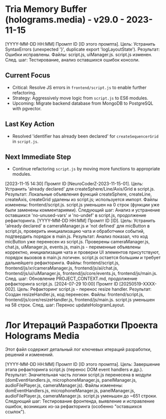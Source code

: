 # Tria Memory Buffer (holograms.media) - v29.0 - 2023-11-15
[YYYY-MM-DD HH:MM] Промпт ID [ID этого промпта]. Цель: Устранить SyntaxErrors (unexpected '}', duplicate export 'logLayoutState'). Результат: Ошибки исправлены. Файлы: script.js, uiManager.js. script.js изменен. След. шаг: Тестирование, анализ оставшихся ошибок консоли.
## Current Focus
- Critical: Resolve JS errors in `frontend/script.js` to enable further refactoring.
- Strategy: Aggressively move logic from `script.js` to ES6 modules.
- Upcoming: Migrate backend database from MongoDB to PostgreSQL with pgvector.
## Last Key Action
- Resolved 'identifier has already been declared' for `createSequencerGrid` in `script.js`.
## Next Immediate Step
- Continue refactoring `script.js` by moving more functions to appropriate modules.

[2023-11-15 14:30] Промпт ID [NeuroCoderZ-2023-11-15-01]. Цель: Устранить 'already declared' для createSphere/Line/Axis/Grid в script.js. Результат: Локальные объявления функций createSphere, createLine, createAxis, createGrid удалены из script.js; используется импорт. Файлы изменены: frontend/script.js. script.js уменьшен на 0 строк (функции уже были заменены комментариями). Следующий шаг: Анализ и устранение оставшихся 'no-unused-vars' и 'no-undef' в script.js, продолжение рефакторинга.
[YYYY-MM-DD HH:MM] Промпт ID [ID]. Цель: Устранить 'already declared' в cameraManager.js и 'not defined' для micButton в script.js, проверить инициализацию чата и обработчики событий, подтвердить порядок в main.js. Результат: Анализ показал, что код micButton уже перенесен из script.js. Проверены cameraManager.js, chat.js, uiManager.js, events.js, main.js - переменные объявлены корректно, инициализация чата и проверки UI элементов присутствуют, порядок вызовов в main.js логичен. script.js остается большим и требует дальнейшего рефакторинга. Файлы: frontend/script.js, frontend/js/xr/cameraManager.js, frontend/js/ai/chat.js, frontend/js/ui/uiManager.js, frontend/js/core/events.js, frontend/js/main.js. След. шаг: Обновление PROJECT_CONTEXT.md, продолжение рефакторинга script.js.
[2024-07-29 10:00] Промпт ID [20250519-XXXX-002]. Цель: Рефакторинг script.js - перенос resize handler. Результат: Создан resizeHandler.js, код перенесен. Файлы: frontend/script.js, frontend/js/core/resizeHandler.js, frontend/js/main.js. script.js уменьшен на 58 строк. След. шаг: Перенос updateHologramLayout.
# Лог Итераций Разработки Проекта Holograms Media

Этот файл содержит детальный лог ключевых итераций разработки, решений и изменений.

[YYYY-MM-DD HH:MM] Промпт ID [ID этого промпта]. Цель: Завершение этапа рефакторинга script.js (перенос DOM event handlers и др.). Результат: Значительная часть логики script.js перенесена в модули (domEventHandlers.js, microphoneManager.js, panelManager.js, audioFilePlayer.js, cameraManager.js). Файлы изменены: domEventHandlers.js, microphoneManager.js, panelManager.js, audioFilePlayer.js, cameraManager.js. script.js уменьшен до ~651 строки. Следующий шаг: Тестирование фронтенда, выявление и исправление ошибок, возникших из-за рефакторинга (особенно "оставшихся ссылок").